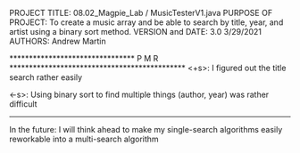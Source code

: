 PROJECT TITLE: 08.02_Magpie_Lab / MusicTesterV1.java
PURPOSE OF PROJECT: To create a music array and be able to search by title, year, 
                        and artist using a binary sort method.
VERSION and DATE: 3.0 3/29/2021
AUTHORS: Andrew Martin

******************************** P M R *********************************************
<+s>: I figured out the title search rather easily
      
<-s>: Using binary sort to find multiple things (author, year) was rather difficult
************************************************************************************
In the future: I will think ahead to make my single-search algorithms easily
                reworkable into a multi-search algorithm 